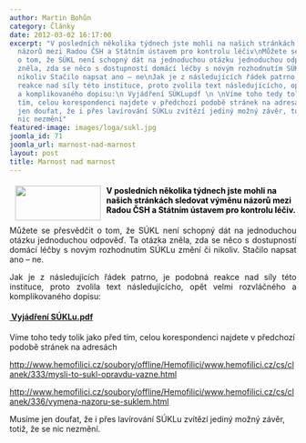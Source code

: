 ```yaml
---
author: Martin Bohůn
category: Články
date: 2012-03-02 16:17:00
excerpt: "V posledních několika týdnech jste mohli na našich stránkách sledovat výměnu
  názorů mezi Radou ČSH a Státním ústavem pro kontrolu léčiv\nMůžete se přesvědčit
  o tom, že SÚKL není schopný dát na jednoduchou otázku jednoduchou odpověď Ta otázka
  zněla, zda se něco s dostupností domácí léčby s novým rozhodnutím SÚKLu změní či
  nikoliv Stačilo napsat ano – ne\nJak je z následujících řádek patrno, je podobná
  reakce nad síly této instituce, proto zvolila text následujícícho, opět velmi rozvláčného
  a komplikovaného dopisu:\n Vyjádření SÚKLupdf \n \nVíme toho tedy tolik jako před
  tím, celou korespondenci najdete v předchozí podobě stránek na adresách\nhttp://wwwhemofilicicz/soubory/offline/Hemofilici/wwwhemofilicicz/cs/clanek/333/mysli-to-sukl-opravdu-vaznehtml\nhttp://wwwhemofilicicz/soubory/offline/Hemofilici/wwwhemofilicicz/cs/clanek/336/vymena-nazoru-se-suklemhtml\nMusíme
  jen doufat, že i přes lavírování SÚKLu zvítězí jediný možný závěr, totiž, že se
  nic nezmění"
featured-image: images/loga/sukl.jpg
joomla_id: 71
joomla_url: marnost-nad-marnost
layout: post
title: Marnost nad marnost
---
```


<h4>
 <img border="0" height="61" src="{{ site.baseurl }}/images/loga/sukl.jpg" style="float: left; margin-left: 10px; margin-right: 10px;" width="150"/>
 <span style="color: #000000;">
  V posledních několika týdnech jste mohli na našich stránkách sledovat výměnu názorů mezi Radou ČSH a Státním ústavem pro kontrolu léčiv.
 </span>
</h4>
<p style="text-align: justify;">
 Můžete se přesvědčit o tom, že SÚKL není schopný dát na jednoduchou otázku jednoduchou odpověď. Ta otázka zněla, zda se něco s dostupností domácí léčby s novým rozhodnutím SÚKLu změní či nikoliv. Stačilo napsat ano – ne.
</p>
<p style="text-align: justify;">
 Jak je z následujících řádek patrno, je podobná reakce nad síly této instituce, proto zvolila text následujícícho, opět velmi rozvláčného a komplikovaného dopisu:
</p>
<h4>
 <a href="images/dokumenty-pdf-doc/vyjadreni_sukl.pdf" target="_blank" title="Vyjádření SÚKL">
  <img alt="" border="0" src="{{ site.baseurl }}/images/Ikony/ikona_pdf.jpg"/>
  Vyjádření SÚKLu.pdf
 </a>
</h4>
<p>
</p>
<p>
 Víme toho tedy tolik jako před tím, celou korespondenci najdete v předchozí podobě stránek na adresách
</p>
<p>
 <a href="soubory/offline/Hemofilici/www.hemofilici.cz/cs/clanek/333/mysli-to-sukl-opravdu-vazne.html">
  http://www.hemofilici.cz/soubory/offline/Hemofilici/www.hemofilici.cz/cs/clanek/333/mysli-to-sukl-opravdu-vazne.html
 </a>
</p>
<p>
 <a href="soubory/offline/Hemofilici/www.hemofilici.cz/cs/clanek/336/vymena-nazoru-se-suklem.html">
  http://www.hemofilici.cz/soubory/offline/Hemofilici/www.hemofilici.cz/cs/clanek/336/vymena-nazoru-se-suklem.html
 </a>
</p>
<p>
 Musíme jen doufat, že i přes lavírování SÚKLu zvítězí jediný možný závěr, totiž, že se nic nezmění.
</p>